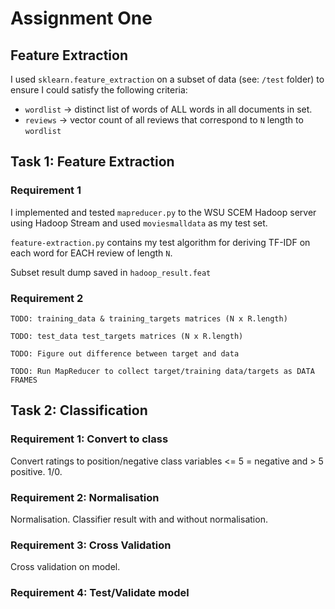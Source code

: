 # Assignment One

## Feature Extraction
I used `sklearn.feature_extraction` on a subset of data (see: `/test` folder) to ensure I could satisfy the following criteria:
* `wordlist` -> distinct list of words of ALL words in all documents in set.
* `reviews` -> vector count of all reviews that correspond to `N` length to `wordlist`

## Task 1: Feature Extraction

### Requirement 1
I implemented and tested `mapreducer.py` to the WSU SCEM Hadoop server using Hadoop Stream and used `moviesmalldata` as my test set.

`feature-extraction.py` contains my test algorithm for deriving TF-IDF on each word for EACH review of length `N`.

Subset result dump saved in `hadoop_result.feat`

### Requirement 2
`TODO: training_data & training_targets matrices (N x R.length)`

`TODO: test_data test_targets matrices (N x R.length)`

`TODO: Figure out difference between target and data`

`TODO: Run MapReducer to collect target/training data/targets as DATA FRAMES`

## Task 2: Classification

### Requirement 1: Convert to class
Convert ratings to position/negative class variables <= 5 = negative and > 5 positive. 1/0.

### Requirement 2: Normalisation
Normalisation. Classifier result with and without normalisation.

### Requirement 3: Cross Validation
Cross validation on model.

### Requirement 4: Test/Validate model
